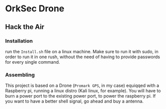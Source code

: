 # OrkSec Drone
## Hack the Air
### Installation
run the `Install.sh` file on a linux machine. Make sure to run it with sudo, in order to run it in one rush, without the need of having to provide passwords for every single command.
### Assembling
This project is based on a Drone (`Promark GPS`, in my case) equiqqed with a Raspberry pi, running a linux distro (Kali linux, for example). 
You will have to burn a power port to the existing power port, to power the raspberry pi. If you want to have a better shell signal, go ahead and buy a antenna.
